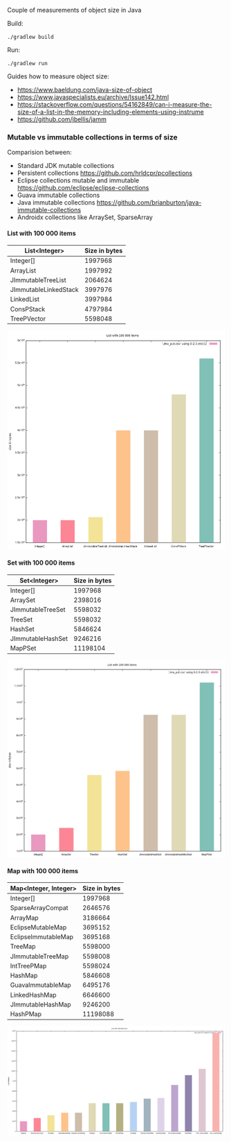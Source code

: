 Couple of measurements of object size in Java

Build:
```
./gradlew build
```
Run:
```
./gradlew run
```
Guides how to measure object size:
* https://www.baeldung.com/java-size-of-object
* https://www.javaspecialists.eu/archive/Issue142.html
* https://stackoverflow.com/questions/54162849/can-i-measure-the-size-of-a-list-in-the-memory-including-elements-using-instrume
* https://github.com/jbellis/jamm

### Mutable vs immutable collections in terms of size
Comparision between:
* Standard JDK mutable collections
* Persistent collections https://github.com/hrldcpr/pcollections
* Eclipse collections mutable and immutable https://github.com/eclipse/eclipse-collections
* Guava immutable collections
* Java immutable collections https://github.com/brianburton/java-immutable-collections
* Androidx collections like ArraySet, SparseArray

#### List with 100 000 items
| List\<Integer> | Size in bytes |
| ------ | ------ |
| Integer[] | 1997968 |
| ArrayList | 1997992 |
| JImmutableTreeList | 2064624 |
| JImmutableLinkedStack | 3997976 |
| LinkedList | 3997984 |
| ConsPStack | 4797984 |
| TreePVector | 5598048 |

![Description](./assets/lists_size.png)

#### Set with 100 000 items
| Set\<Integer> | Size in bytes |
| ------ | ------ |
| Integer[] | 1997968 |
| ArraySet | 2398016 |
| JImmutableTreeSet | 5598032 |
| TreeSet | 5598032 |
| HashSet | 5846624 |
| JImmutableHashSet | 9246216 |
| MapPSet | 11198104 |

![Description](./assets/sets_size.png)

#### Map with 100 000 items
| Map\<Integer, Integer> | Size in bytes |
| ------ | ------ |
| Integer[] | 1997968 |
| SparseArrayCompat | 2646576 |
| ArrayMap | 3186664 |
| EclipseMutableMap | 3695152 |
| EclipseImmutableMap | 3695168 |
| TreeMap | 5598000 |
| JImmutableTreeMap | 5598008 |
| IntTreePMap | 5598024 |
| HashMap | 5846608 |
| GuavaImmutableMap | 6495176 |
| LinkedHashMap | 6646600 |
| JImmutableHashMap | 9246200 |
| HashPMap | 11198088 |

![Description](./assets/maps_size.png)